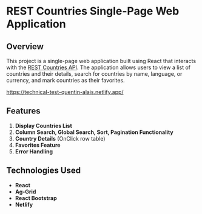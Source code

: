 REST Countries Single-Page Web Application
==========================================

Overview
--------

This project is a single-page web application built using React that interacts with the [REST Countries API](https://restcountries.com/). The application allows users to view a list of countries and their details, search for countries by name, language, or currency, and mark countries as their favorites.

https://technical-test-quentin-alais.netlify.app/

Features
--------

1.  **Display Countries List**
2.  **Column Search, Global Search, Sort, Pagination Functionality**
3.  **Country Details** (OnClick row table)
4.  **Favorites Feature**
6.  **Error Handling**


Technologies Used
-----------------

-   **React**
-   **Ag-Grid**
-   **React Bootstrap**
-   **Netlify**

